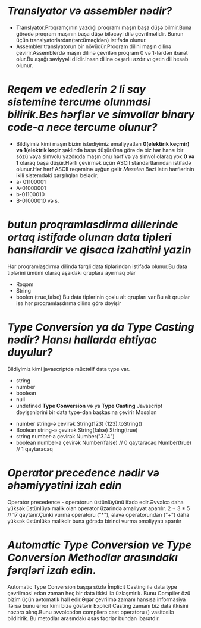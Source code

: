 # **_Translyator və assembler nədir?_**

- Translyator.Proqramçının yazdığı proqramı maşın başa düşə bilmir.Buna görədə proqram maşının başa düşə biləcəyi dilə çevrilməlidir. Bunun üçün translyatorlardan(tərcüməçidən) istifadə olunur.
- Assembler translyatorun bir növüdür.Proqram dilini maşın dilinə çevirir.Assemblerdə maşın dilinə çevrilən proqram 0 və 1-lərdən ibarət olur.Bu aşağı səviyyəli dildir.İnsan dilinə oxşarlıı azdır vı çətin dil hesab olunur.

# **_Reqem ve ededlerin 2 li say sistemine tercume olunmasi bilirik.Bes hərflər ve simvollar binary code-a nece tercume olunur?_**

- Bildiyimiz kimi maşın bizim istediyimiz emaliyyatları **0(elektirik keçmir) və 1(elektrik keçir** şəklində başa düşür.Ona görə də biz hər hansı bir sözü vəya simvolu yazdıqda maşın onu hərf və ya simvol olaraq yox **0 və 1** olaraq başa düşür.Hərfi çevirmək üçün ASCII standartlarından istifadə olunur.Hər hərf ASCII rəqəminə uyğun gəlir
  _Məsələn_ Bəzi latın harflərinin ikili sistemdəki qarşılıqları belədir;
- a- 01100001
- A-01000001
- b-01100010
- B-01000010 və s.

# **_butun proqramlasdirma dillerinde ortaq istifade olunan data tipleri hansilardir ve qisaca izahatini yazin_**

Hər proqramlaşdırma dilində fərqli data tiplərindən istifadə olunur.Bu data tiplərini ümümi olaraq aşaıdakı qruplara ayırmaq olar

- Rəqəm
- String
- boolen (true,false)
  Bu data tiplərinin çoxlu alt qrupları var.Bu alt qruplar isə hər proqramlaşdırma dilinə görə dəyişir

#   **_Type Conversion ya da Type Casting nədir? Hansı hallarda ehtiyac duyulur?_**
Bildiyimiz kimi javascriptdə müxtəlif data type var.
- string
- number
- boolean
- null
-  undefined
**Type Conversion** və ya **Type Casting** Javascript dəyişənlərini bir data type-dan başkasına çevirir
Məsələn
* number string-ə çevirək
String(123)
(123).toString()
* Boolean string-ə çevirək
String(false) 
String(true) 
* string number-a çevirək
Number("3.14")
* boolean number-a çevirək
Number(false)     //  0 qaytaracaq
Number(true)      // 1  qaytaracaq

# **_Operator precedence nədir və əhəmiyyətini izah edin_**
Operator precedence - operatorun üstünlüyünü ifadə edir.Əvvəlcə daha yüksək üstünlüyə malik olan operator üzərində əmaliyyat aparılır.
2 + 3 * 5 // 17 qaytarır.Çünki vurma operatoru ("*"), əlavə operatorundan ("+") daha yüksək üstünlükə malikdir buna görədə birinci vurma əməliyyatı aparılır

# **_Automatic Type Conversion ve Type Conversion Methodlar arasındakı fərqləri izah edin._**
Automatic Type Conversion başqa sözlə İmplicit Casting ilə data type çevrilməsi edən zaman heç bir data itkisi ilə üzləşmirik. Bunu Compiler özü bizim üçün avtomatik həll edir.Əgər çevrilmə zamanı hansısa informasiya itərsə bunu error kimi bizə göstərir 
Explicit Casting zamanı biz data itkisini nəzərə alırıq.Bunu əvvəlcədən compilerə  cast operatoru () vasitəsilə bildiririk.
Bu metodlar arasındakı əsas fəqrlər bundan ibarətdir.
